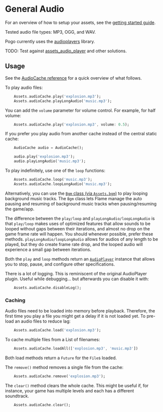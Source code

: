 # General Audio

For an overview of how to setup your assets, see the [getting started guide](/README.md#asset-files).

Tested audio file types: MP3, OGG, and WAV.

Pogo currently uses the [audioplayers](https://pub.dev/packages/audioplayers) library.

TODO: Test against [assets_audio_player](https://pub.dev/packages/assets_audio_player) and other solutions.

## Usage

See the [AudioCache reference](/doc/caches/audio_cache.md) for a quick overview of what follows.

To play audio files:

```dart
    Assets.audioCache.play('explosion.mp3');
    Assets.audioCache.playLongAudio('music.mp3');
```

You can add the `volume` parameter for volume control.  For example, for half volume: 

```dart
    Assets.audioCache.play('explosion.mp3', volume: 0.5);
```

If you prefer you play audio from another cache instead of the central static cache:

```dart
    AudioCache audio = AudioCache();

    audio.play('explosion.mp3');
    audio.playLongAudio('music.mp3');
```

To play indefinitely, use one of the `loop` functions:

```dart
    Assets.audioCache.loop('music.mp3');
    Assets.audioCache.loopLongAudio('music.mp3');
```

Alternatively, you can use the [`Bgm` class (via `Assets.bgm`)](bgm.md) to play looping background music tracks. The `Bgm` class lets Flame manage the auto pausing and resuming of background music tracks when pausing/resuming the game/app.

The difference between the `play/loop` and `playLongAudio/loopLongAudio` is that `play/loop` makes uses of optimized features that allow sounds to be looped without gaps between their iterations, and almost no drop on the game frame rate will happen. You should whenever possible, prefer these methods. `playLongAudio/loopLongAudio` allows for audios of any length to be played, but they do create frame rate drop, and the looped audio will experience a small gap between iterations.

Both the `play` and `loop` methods return an [`AudioPlayer`](https://pub.dev/documentation/audioplayers/latest/audioplayers/AudioPlayer-class.html) instance that allows you to stop, pause, and configure other specifications.

There is a lot of logging.  This is reminiscent of the original AudioPlayer plugin.  Useful while debugging... but afterwards you can disable it with:

```dart
    Assets.audioCache.disableLog();
```

### Caching

Audio files need to be loaded into memory before playback.  Therefore, the first time you play a file you might get a delay if it is not loaded yet.  To pre-load an audio files to reduce lag:

```dart
    Assets.audioCache.load('explosion.mp3');
```

To cache multiple files from a List of filenames:

```dart
    Assets.audioCache.loadAll(['explosion.mp3', 'music.mp3'])
```

Both load methods return a `Future` for the `File`s loaded.

The `remove()` method removes a single file from the cache:

```dart
    Assets.audioCache.remove('explosion.mp3');
```

The `clear()` method clears the whole cache.  This might be useful if, for instance, your game has multiple levels and each has a different soundtrack.

```dart
    Assets.audioCache.clear();
```
